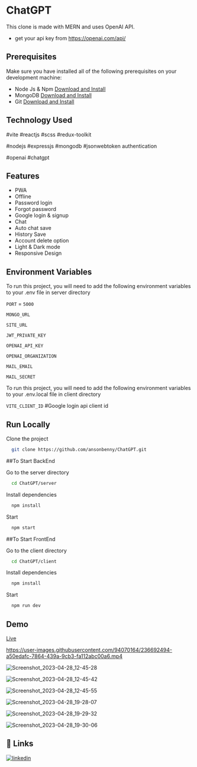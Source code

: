 # ChatGPT
This clone is made with MERN and uses OpenAI API.

- get your api key from https://openai.com/api/

## Prerequisites

Make sure you have installed all of the following prerequisites on your development machine:

- Node Js & Npm [Download and Install](https://nodejs.org/en)
- MongoDB [Download and Install](https://www.mongodb.com/docs/manual/installation/)
- Git [Download and Install](https://git-scm.com/downloads)

## Technology Used

#vite #reactjs #scss #redux-toolkit

#nodejs #expressjs #mongodb #jsonwebtoken authentication 

#openai #chatgpt


## Features

- PWA
- Offline
- Password login
- Forgot password
- Google login & signup
- Chat 
- Auto chat save
- History Save
- Account delete option
- Light & Dark mode
- Responsive Design

## Environment Variables

To run this project, you will need to add the following environment variables to your .env file in server directory

`PORT` = `5000`

`MONGO_URL`

`SITE_URL`

`JWT_PRIVATE_KEY`

`OPENAI_API_KEY`

`OPENAI_ORGANIZATION`

`MAIL_EMAIL`

`MAIL_SECRET`

To run this project, you will need to add the following environment variables to your .env.local file in client directory

`VITE_CLIENT_ID` #Google login api client id

## Run Locally

Clone the project

```bash
  git clone https://github.com/ansonbenny/ChatGPT.git
```

##To Start BackEnd

Go to the server directory

```bash
  cd ChatGPT/server
```

Install dependencies

```bash
  npm install
```

Start

```bash
  npm start
```

##To Start FrontEnd

Go to the client directory

```bash
  cd ChatGPT/client
```

Install dependencies

```bash
  npm install
```

Start

```bash
  npm run dev
```


## Demo

[Live](https://chatgpt-8z57.onrender.com)

https://user-images.githubusercontent.com/94070164/236692494-a50edafc-7864-439a-9cb3-fa112abc00a6.mp4

![Screenshot_2023-04-28_12-45-28](https://user-images.githubusercontent.com/94070164/236693044-a4884b84-a058-46ba-ae50-0f9b50f92f02.png)

![Screenshot_2023-04-28_12-45-42](https://user-images.githubusercontent.com/94070164/236693067-fdf687ce-fafc-495b-9b1e-ad19ae18a339.png)

![Screenshot_2023-04-28_12-45-55](https://user-images.githubusercontent.com/94070164/236693075-429a387d-91d8-495a-afe4-84201ad43ef2.png)

![Screenshot_2023-04-28_19-28-07](https://user-images.githubusercontent.com/94070164/236693084-8e6df9e7-9e12-427d-a63f-1123145e50f8.png)

![Screenshot_2023-04-28_19-29-32](https://user-images.githubusercontent.com/94070164/236693088-b52e6a64-2a19-4282-ab33-2a1542c778a5.png)

![Screenshot_2023-04-28_19-30-06](https://user-images.githubusercontent.com/94070164/236693093-28a8c85c-8be9-4c87-aaf4-e265f19c4f0b.png)



## 🔗 Links
[![linkedin](https://img.shields.io/badge/linkedin-0A66C2?style=for-the-badge&logo=linkedin&logoColor=white)](https://www.linkedin.com/in/anson-benny-502961238/)
